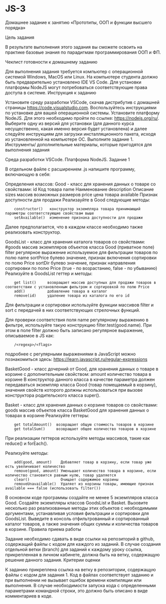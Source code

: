 # JS-3
Домашнее задание к занятию «Прототипы, ООП и функции высшего порядка»

Цель задания

В результате выполнения этого задания вы сможете освоить на практике базовые знания по парадигмам программирования ООП и ФП.

Чеклист готовности к домашнему заданию

Для выполнения задания требуется компьютер с операционной системой Windows, MacOS или Linux.
На компьютере студента должно быть предварительно установлено IDE VS Code.
Для установки платформы NodeJS могут потребоваться соответствующие права доступа в системе.
Инструкция к заданию

Установите среду разработки VSCode, скачав дистрибутив с домашней страницы https://code.visualstudio.com. Воспользуйтесь инструкциями по установке для вашей операционной системы.
Установите платформу NodeJS. Для этого необходимо пройти по ссылке: https://nodejs.org/ru/. Выберите одну из версий для установки (для данного курса несущественно, какая именно версия будет установлена) и далее следуйте инструкциям для загрузки инсталляционного пакета, исходя из установленной на компьютере ОС.
Выполните задание 1.
Инструменты/ дополнительные материалы, которые пригодятся для выполнения задания

Среда разработки VSCode.
Платформа NodeJS.
Задание 1

В отдельном файле с расширением .js напишите программу, включающую в себя:

Определения классов:
Good - класс для хранения данных о товаре со свойствами:
        id            Код товара
        name          Наименование
        description   Описание
        sizes         массив возможных размеров
        price         цена товара
        available     Признак доступности для продажи
Реализауйте в Good следующие методы:

        constructor()   конструктор экземпляра товара принимающий параметры соответствующие свойствам выше
        setAvailable()  изменение признака доступности для продажи
Далее предполагается, что в каждом классе необходимо также реализовать конструктор.

GoodsList - класс для хранения каталога товаров со свойствами:
        #goods       массив экземпляров объектов класса Good (приватное поле)
        filter       регулярное выражение используемое для фильтрации товаров по полю name
        sortPrice    булево значение, признак включения сортировки по полю Price
        sortDir      булево значение, признак направления сортировки по полю Price (true - по возрастанию, false - по убыванию)
Реализуйте в GoodsList геттер и методы:

        get list()     возвращает массив доступных для продажи товаров в соответствии с установленным фильтром и сортировкой по полю Price
        add()          добавление товара в каталог
        remove(id)     удаление товара из каталога по его id

Для фильтрации и сортировки используйте функции массивов filter и sort с передачей в них соответствующих стрелочных функций.

Для проверки соответствия поля name регулярному выражению в фильтре, используйте такую конструкцию filter.test(good.name). При этом в поле filter должно быть записано регулярное выражение, описываемое в JS как:

        /<regexp>/<flags>
подробнее с регулярными выражениями в JavaScript можно познакомиться здесь: https://learn.javascript.ru/regular-expressions

BasketGood - класс дочерний от Good, для хранения данных о товаре в корзине с дополнительным свойством:
        amount      количество товара в корзине
В конструктор данного класса в качестве параметра должен передаваться экземпляр класса Good (товар помещаемый в корзину), значения свойств которого должны использоваться при вызове конструктора родительского класса super().

Basket - класс для хранения данных о корзине товаров со свойствами:
        goods       массив объектов класса BasketGood для хранения данных о товарах в корзине
Реализуйте геттеры:

        get totalAmount()  возвращает общую стоимость товаров в корзине
        get totalSum()     возвращает общее количество товаров в корзине
При реализации геттеров используйте методы массивов, такие как reduce() и forEach().

Реализуйте методы:

        add(good, amount)    Добавляет товар в корзину, если товар уже есть увеличивает количество
        remove(good, amount) Уменьшает количество товара в корзине, если количество становится равным нулю, товар удаляется
        clear()              Очищает содержимое корзины
        removeUnavailable()  Удаляет из корзины товары, имеющие признак available === false (использовать filter())
В основном коде программы создайте не менее 5 экземпляров класса Good. Создайте экземпляры классов GoodsList и Basket. Вызовите несколько раз реализованные методы этих объектов с необходимыми аргументами, устанавливая условия фильтрации и сортировки для GoodsList. Выведите в консоль отфильтрованный и сортированный каталог товаров, а также значения общих суммы и количества товаров в корзине.
Правила приема работы

Задание необходимо сдавать в виде ссылки на репозиторий в github, содержащий файлы с кодом для каждого из заданий.
В случае создания отдельной ветки (branch) для заданий к каждому уроку ссылка, прикрепленная в личном кабинете, должна быть на ветку, содержащую решение данного задания.
Критерии оценки

К заданию прикреплена ссылка на ветку в репозитории, содержащую файлы с кодом для задания 1.
Код в файлах соответствует заданию и при выполнении не вызывает ошибок времени компиляции или выполнения. В случае необходимости запуска кода с определенными параметрами командной строки, это должно быть описано в виде комментариев в коде.
